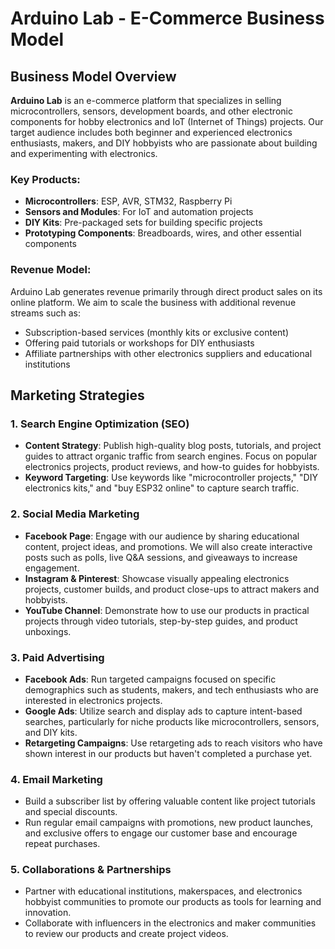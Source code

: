 # Arduino Lab - E-Commerce Business Model

## Business Model Overview

**Arduino Lab** is an e-commerce platform that specializes in selling microcontrollers, sensors, development boards, and other electronic components for hobby electronics and IoT (Internet of Things) projects. Our target audience includes both beginner and experienced electronics enthusiasts, makers, and DIY hobbyists who are passionate about building and experimenting with electronics.

### Key Products:
- **Microcontrollers**: ESP, AVR, STM32, Raspberry Pi
- **Sensors and Modules**: For IoT and automation projects
- **DIY Kits**: Pre-packaged sets for building specific projects
- **Prototyping Components**: Breadboards, wires, and other essential components

### Revenue Model:
Arduino Lab generates revenue primarily through direct product sales on its online platform. We aim to scale the business with additional revenue streams such as:
- Subscription-based services (monthly kits or exclusive content)
- Offering paid tutorials or workshops for DIY enthusiasts
- Affiliate partnerships with other electronics suppliers and educational institutions

## Marketing Strategies

### 1. **Search Engine Optimization (SEO)**
   - **Content Strategy**: Publish high-quality blog posts, tutorials, and project guides to attract organic traffic from search engines. Focus on popular electronics projects, product reviews, and how-to guides for hobbyists.
   - **Keyword Targeting**: Use keywords like "microcontroller projects," "DIY electronics kits," and "buy ESP32 online" to capture search traffic.

### 2. **Social Media Marketing**
   - **Facebook Page**: Engage with our audience by sharing educational content, project ideas, and promotions. We will also create interactive posts such as polls, live Q&A sessions, and giveaways to increase engagement.
   - **Instagram & Pinterest**: Showcase visually appealing electronics projects, customer builds, and product close-ups to attract makers and hobbyists.
   - **YouTube Channel**: Demonstrate how to use our products in practical projects through video tutorials, step-by-step guides, and product unboxings.

### 3. **Paid Advertising**
   - **Facebook Ads**: Run targeted campaigns focused on specific demographics such as students, makers, and tech enthusiasts who are interested in electronics projects.
   - **Google Ads**: Utilize search and display ads to capture intent-based searches, particularly for niche products like microcontrollers, sensors, and DIY kits.
   - **Retargeting Campaigns**: Use retargeting ads to reach visitors who have shown interest in our products but haven't completed a purchase yet.

### 4. **Email Marketing**
   - Build a subscriber list by offering valuable content like project tutorials and special discounts.
   - Run regular email campaigns with promotions, new product launches, and exclusive offers to engage our customer base and encourage repeat purchases.

### 5. **Collaborations & Partnerships**
   - Partner with educational institutions, makerspaces, and electronics hobbyist communities to promote our products as tools for learning and innovation.
   - Collaborate with influencers in the electronics and maker communities to review our products and create project videos.
